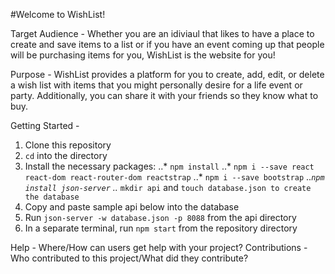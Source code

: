 #Welcome to WishList!

Target Audience - Whether you are an idiviaul that likes to have a place to create and save items to a list or if you have an event coming up that people will be purchasing items for you, WishList is the website for you!

Purpose - WishList provides a platform for you to create, add, edit, or delete a wish list with items that you might personally desire for a life event or party. Additionally, you can share it with your friends so they know what to buy.

Getting Started - 

1. Clone this repository
2. `cd` into the directory
3. Install the necessary packages:
..* `npm install`
..* `npm i --save react react-dom react-router-dom reactstrap`
..* `npm i --save bootstrap`
..*`npm install json-server`
..* `mkdir api` and `touch database.json to create the database`
4. Copy and paste sample api below into the database
5. Run `json-server -w database.json -p 8088` from the api directory
6. In a separate terminal, run `npm start` from the repository directory






Help - Where/How can users get help with your project?
Contributions - Who contributed to this project/What did they contribute?
